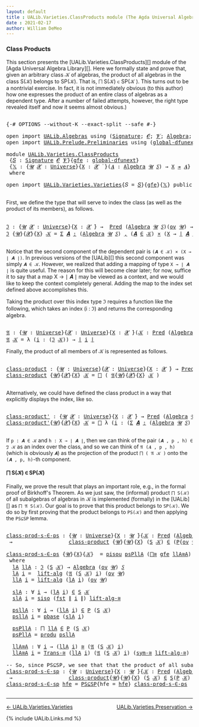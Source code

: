 ```yaml
---
layout: default
title : UALib.Varieties.ClassProducts module (The Agda Universal Algebra Library)
date : 2021-02-17
author: William DeMeo
---
```


### <a id="class-products">Class Products</a>

This section presents the [UALib.Varieties.ClassProducts][] module of the [Agda Universal Algebra Library][].
Here we formally state and prove that, given an arbitrary class 𝒦 of algebras, the product of all algebras in the class S(𝒦) belongs to SP(𝒦). That is, ⨅ S(𝒦) ∈ SP(𝒦 ). This turns out to be a nontrivial exercise. In fact, it is not immediately obvious (to this author) how one expresses the product of an entire class of algebras as a dependent type. After a number of failed attempts, however, the right type revealed itself and now it seems almost obvious.)

<pre class="Agda">

<a id="780" class="Symbol">{-#</a> <a id="784" class="Keyword">OPTIONS</a> <a id="792" class="Pragma">--without-K</a> <a id="804" class="Pragma">--exact-split</a> <a id="818" class="Pragma">--safe</a> <a id="825" class="Symbol">#-}</a>

<a id="830" class="Keyword">open</a> <a id="835" class="Keyword">import</a> <a id="842" href="UALib.Algebras.html" class="Module">UALib.Algebras</a> <a id="857" class="Keyword">using</a> <a id="863" class="Symbol">(</a><a id="864" href="UALib.Algebras.Signatures.html#1457" class="Function">Signature</a><a id="873" class="Symbol">;</a> <a id="875" href="universes.html#613" class="Generalizable">𝓞</a><a id="876" class="Symbol">;</a> <a id="878" href="universes.html#617" class="Generalizable">𝓥</a><a id="879" class="Symbol">;</a> <a id="881" href="UALib.Algebras.Algebras.html#813" class="Function">Algebra</a><a id="888" class="Symbol">;</a> <a id="890" href="UALib.Algebras.Algebras.html#3579" class="Function Operator">_↠_</a><a id="893" class="Symbol">)</a>
<a id="895" class="Keyword">open</a> <a id="900" class="Keyword">import</a> <a id="907" href="UALib.Prelude.Preliminaries.html" class="Module">UALib.Prelude.Preliminaries</a> <a id="935" class="Keyword">using</a> <a id="941" class="Symbol">(</a><a id="942" href="MGS-Subsingleton-Theorems.html#3468" class="Function">global-dfunext</a><a id="956" class="Symbol">;</a> <a id="958" href="universes.html#551" class="Postulate">Universe</a><a id="966" class="Symbol">;</a> <a id="968" href="universes.html#758" class="Function Operator">_̇</a><a id="970" class="Symbol">)</a>

<a id="973" class="Keyword">module</a> <a id="980" href="UALib.Varieties.ClassProducts.html" class="Module">UALib.Varieties.ClassProducts</a>
 <a id="1011" class="Symbol">{</a><a id="1012" href="UALib.Varieties.ClassProducts.html#1012" class="Bound">𝑆</a> <a id="1014" class="Symbol">:</a> <a id="1016" href="UALib.Algebras.Signatures.html#1457" class="Function">Signature</a> <a id="1026" href="universes.html#613" class="Generalizable">𝓞</a> <a id="1028" href="universes.html#617" class="Generalizable">𝓥</a><a id="1029" class="Symbol">}{</a><a id="1031" href="UALib.Varieties.ClassProducts.html#1031" class="Bound">gfe</a> <a id="1035" class="Symbol">:</a> <a id="1037" href="MGS-Subsingleton-Theorems.html#3468" class="Function">global-dfunext</a><a id="1051" class="Symbol">}</a>
 <a id="1054" class="Symbol">{</a><a id="1055" href="UALib.Varieties.ClassProducts.html#1055" class="Bound">𝕏</a> <a id="1057" class="Symbol">:</a> <a id="1059" class="Symbol">{</a><a id="1060" href="UALib.Varieties.ClassProducts.html#1060" class="Bound">𝓤</a> <a id="1062" href="UALib.Varieties.ClassProducts.html#1062" class="Bound">𝓧</a> <a id="1064" class="Symbol">:</a> <a id="1066" href="universes.html#551" class="Postulate">Universe</a><a id="1074" class="Symbol">}{</a><a id="1076" href="UALib.Varieties.ClassProducts.html#1076" class="Bound">X</a> <a id="1078" class="Symbol">:</a> <a id="1080" href="UALib.Varieties.ClassProducts.html#1062" class="Bound">𝓧</a> <a id="1082" href="universes.html#758" class="Function Operator">̇</a> <a id="1084" class="Symbol">}(</a><a id="1086" href="UALib.Varieties.ClassProducts.html#1086" class="Bound">𝑨</a> <a id="1088" class="Symbol">:</a> <a id="1090" href="UALib.Algebras.Algebras.html#813" class="Function">Algebra</a> <a id="1098" href="UALib.Varieties.ClassProducts.html#1060" class="Bound">𝓤</a> <a id="1100" href="UALib.Varieties.ClassProducts.html#1012" class="Bound">𝑆</a><a id="1101" class="Symbol">)</a> <a id="1103" class="Symbol">→</a> <a id="1105" href="UALib.Varieties.ClassProducts.html#1076" class="Bound">X</a> <a id="1107" href="UALib.Algebras.Algebras.html#3579" class="Function Operator">↠</a> <a id="1109" href="UALib.Varieties.ClassProducts.html#1086" class="Bound">𝑨</a><a id="1110" class="Symbol">}</a>
 <a id="1113" class="Keyword">where</a>

<a id="1120" class="Keyword">open</a> <a id="1125" class="Keyword">import</a> <a id="1132" href="UALib.Varieties.Varieties.html" class="Module">UALib.Varieties.Varieties</a><a id="1157" class="Symbol">{</a><a id="1158" class="Argument">𝑆</a> <a id="1160" class="Symbol">=</a> <a id="1162" href="UALib.Varieties.ClassProducts.html#1012" class="Bound">𝑆</a><a id="1163" class="Symbol">}{</a><a id="1165" href="UALib.Varieties.ClassProducts.html#1031" class="Bound">gfe</a><a id="1168" class="Symbol">}{</a><a id="1170" href="UALib.Varieties.ClassProducts.html#1055" class="Bound">𝕏</a><a id="1171" class="Symbol">}</a> <a id="1173" class="Keyword">public</a>

</pre>

First, we define the type that will serve to index the class (as well as the product of its members), as follows.

<pre class="Agda">

<a id="ℑ"></a><a id="1322" href="UALib.Varieties.ClassProducts.html#1322" class="Function">ℑ</a> <a id="1324" class="Symbol">:</a> <a id="1326" class="Symbol">{</a><a id="1327" href="UALib.Varieties.ClassProducts.html#1327" class="Bound">𝓤</a> <a id="1329" href="UALib.Varieties.ClassProducts.html#1329" class="Bound">𝓧</a> <a id="1331" class="Symbol">:</a> <a id="1333" href="universes.html#551" class="Postulate">Universe</a><a id="1341" class="Symbol">}{</a><a id="1343" href="UALib.Varieties.ClassProducts.html#1343" class="Bound">X</a> <a id="1345" class="Symbol">:</a> <a id="1347" href="UALib.Varieties.ClassProducts.html#1329" class="Bound">𝓧</a> <a id="1349" href="universes.html#758" class="Function Operator">̇</a><a id="1350" class="Symbol">}</a> <a id="1352" class="Symbol">→</a>  <a id="1355" href="UALib.Relations.Unary.html#1082" class="Function">Pred</a> <a id="1360" class="Symbol">(</a><a id="1361" href="UALib.Algebras.Algebras.html#813" class="Function">Algebra</a> <a id="1369" href="UALib.Varieties.ClassProducts.html#1327" class="Bound">𝓤</a> <a id="1371" href="UALib.Varieties.ClassProducts.html#1012" class="Bound">𝑆</a><a id="1372" class="Symbol">)(</a><a id="1374" href="UALib.Relations.Congruences.html#933" class="Function">ov</a> <a id="1377" href="UALib.Varieties.ClassProducts.html#1327" class="Bound">𝓤</a><a id="1378" class="Symbol">)</a> <a id="1380" class="Symbol">→</a> <a id="1382" class="Symbol">(</a><a id="1383" href="UALib.Varieties.ClassProducts.html#1329" class="Bound">𝓧</a> <a id="1385" href="Agda.Primitive.html#636" class="Function Operator">⊔</a> <a id="1387" href="UALib.Relations.Congruences.html#933" class="Function">ov</a> <a id="1390" href="UALib.Varieties.ClassProducts.html#1327" class="Bound">𝓤</a><a id="1391" class="Symbol">)</a> <a id="1393" href="universes.html#758" class="Function Operator">̇</a>
<a id="1395" href="UALib.Varieties.ClassProducts.html#1322" class="Function">ℑ</a> <a id="1397" class="Symbol">{</a><a id="1398" href="UALib.Varieties.ClassProducts.html#1398" class="Bound">𝓤</a><a id="1399" class="Symbol">}{</a><a id="1401" href="UALib.Varieties.ClassProducts.html#1401" class="Bound">𝓧</a><a id="1402" class="Symbol">}{</a><a id="1404" href="UALib.Varieties.ClassProducts.html#1404" class="Bound">X</a><a id="1405" class="Symbol">}</a> <a id="1407" href="UALib.Varieties.ClassProducts.html#1407" class="Bound">𝒦</a> <a id="1409" class="Symbol">=</a> <a id="1411" href="MGS-MLTT.html#3074" class="Function">Σ</a> <a id="1413" href="UALib.Varieties.ClassProducts.html#1413" class="Bound">𝑨</a> <a id="1415" href="MGS-MLTT.html#3074" class="Function">꞉</a> <a id="1417" class="Symbol">(</a><a id="1418" href="UALib.Algebras.Algebras.html#813" class="Function">Algebra</a> <a id="1426" href="UALib.Varieties.ClassProducts.html#1398" class="Bound">𝓤</a> <a id="1428" href="UALib.Varieties.ClassProducts.html#1012" class="Bound">𝑆</a><a id="1429" class="Symbol">)</a> <a id="1431" href="MGS-MLTT.html#3074" class="Function">,</a> <a id="1433" class="Symbol">(</a><a id="1434" href="UALib.Varieties.ClassProducts.html#1413" class="Bound">𝑨</a> <a id="1436" href="UALib.Relations.Unary.html#2719" class="Function Operator">∈</a> <a id="1438" href="UALib.Varieties.ClassProducts.html#1407" class="Bound">𝒦</a><a id="1439" class="Symbol">)</a> <a id="1441" href="MGS-MLTT.html#3515" class="Function Operator">×</a> <a id="1443" class="Symbol">(</a><a id="1444" href="UALib.Varieties.ClassProducts.html#1404" class="Bound">X</a> <a id="1446" class="Symbol">→</a> <a id="1448" href="UALib.Prelude.Preliminaries.html#10371" class="Function Operator">∣</a> <a id="1450" href="UALib.Varieties.ClassProducts.html#1413" class="Bound">𝑨</a> <a id="1452" href="UALib.Prelude.Preliminaries.html#10371" class="Function Operator">∣</a><a id="1453" class="Symbol">)</a>

</pre>

Notice that the second component of the dependent pair is `(𝑨 ∈ 𝒦) × (X → ∣ 𝑨 ∣)`.  In previous versions of the [UALib][] this second component was simply `𝑨 ∈ 𝒦`.  However, we realized that adding a mapping of type `X → ∣ 𝑨 ∣` is quite useful.  The reason for this will become clear later; for now, suffice it to say that a map X → ∣ 𝑨 ∣ may be viewed as a context, and we would like to keep the context completely general.  Adding the map to the index set defined above accomplishes this.

Taking the product over this index type ℑ requires a function like the following, which takes an index (i : ℑ) and returns the corresponding algebra.

<pre class="Agda">

<a id="𝔄"></a><a id="2125" href="UALib.Varieties.ClassProducts.html#2125" class="Function">𝔄</a> <a id="2127" class="Symbol">:</a> <a id="2129" class="Symbol">{</a><a id="2130" href="UALib.Varieties.ClassProducts.html#2130" class="Bound">𝓤</a> <a id="2132" class="Symbol">:</a> <a id="2134" href="universes.html#551" class="Postulate">Universe</a><a id="2142" class="Symbol">}{</a><a id="2144" href="UALib.Varieties.ClassProducts.html#2144" class="Bound">𝓧</a> <a id="2146" class="Symbol">:</a> <a id="2148" href="universes.html#551" class="Postulate">Universe</a><a id="2156" class="Symbol">}{</a><a id="2158" href="UALib.Varieties.ClassProducts.html#2158" class="Bound">X</a> <a id="2160" class="Symbol">:</a> <a id="2162" href="UALib.Varieties.ClassProducts.html#2144" class="Bound">𝓧</a> <a id="2164" href="universes.html#758" class="Function Operator">̇</a><a id="2165" class="Symbol">}(</a><a id="2167" href="UALib.Varieties.ClassProducts.html#2167" class="Bound">𝒦</a> <a id="2169" class="Symbol">:</a> <a id="2171" href="UALib.Relations.Unary.html#1082" class="Function">Pred</a> <a id="2176" class="Symbol">(</a><a id="2177" href="UALib.Algebras.Algebras.html#813" class="Function">Algebra</a> <a id="2185" href="UALib.Varieties.ClassProducts.html#2130" class="Bound">𝓤</a> <a id="2187" href="UALib.Varieties.ClassProducts.html#1012" class="Bound">𝑆</a><a id="2188" class="Symbol">)(</a><a id="2190" href="UALib.Relations.Congruences.html#933" class="Function">ov</a> <a id="2193" href="UALib.Varieties.ClassProducts.html#2130" class="Bound">𝓤</a><a id="2194" class="Symbol">))</a> <a id="2197" class="Symbol">→</a> <a id="2199" href="UALib.Varieties.ClassProducts.html#1322" class="Function">ℑ</a><a id="2200" class="Symbol">{</a><a id="2201" href="UALib.Varieties.ClassProducts.html#2130" class="Bound">𝓤</a><a id="2202" class="Symbol">}{</a><a id="2204" href="UALib.Varieties.ClassProducts.html#2144" class="Bound">𝓧</a><a id="2205" class="Symbol">}{</a><a id="2207" href="UALib.Varieties.ClassProducts.html#2158" class="Bound">X</a><a id="2208" class="Symbol">}</a> <a id="2210" href="UALib.Varieties.ClassProducts.html#2167" class="Bound">𝒦</a> <a id="2212" class="Symbol">→</a> <a id="2214" href="UALib.Algebras.Algebras.html#813" class="Function">Algebra</a> <a id="2222" href="UALib.Varieties.ClassProducts.html#2130" class="Bound">𝓤</a> <a id="2224" href="UALib.Varieties.ClassProducts.html#1012" class="Bound">𝑆</a>
<a id="2226" href="UALib.Varieties.ClassProducts.html#2125" class="Function">𝔄</a> <a id="2228" href="UALib.Varieties.ClassProducts.html#2228" class="Bound">𝒦</a> <a id="2230" class="Symbol">=</a> <a id="2232" class="Symbol">λ</a> <a id="2234" class="Symbol">(</a><a id="2235" href="UALib.Varieties.ClassProducts.html#2235" class="Bound">i</a> <a id="2237" class="Symbol">:</a> <a id="2239" class="Symbol">(</a><a id="2240" href="UALib.Varieties.ClassProducts.html#1322" class="Function">ℑ</a> <a id="2242" href="UALib.Varieties.ClassProducts.html#2228" class="Bound">𝒦</a><a id="2243" class="Symbol">))</a> <a id="2246" class="Symbol">→</a> <a id="2248" href="UALib.Prelude.Preliminaries.html#10371" class="Function Operator">∣</a> <a id="2250" href="UALib.Varieties.ClassProducts.html#2235" class="Bound">i</a> <a id="2252" href="UALib.Prelude.Preliminaries.html#10371" class="Function Operator">∣</a>
</pre>

Finally, the product of all members of 𝒦 is represented as follows.

<pre class="Agda">

<a id="class-product"></a><a id="2349" href="UALib.Varieties.ClassProducts.html#2349" class="Function">class-product</a> <a id="2363" class="Symbol">:</a> <a id="2365" class="Symbol">{</a><a id="2366" href="UALib.Varieties.ClassProducts.html#2366" class="Bound">𝓤</a> <a id="2368" class="Symbol">:</a> <a id="2370" href="universes.html#551" class="Postulate">Universe</a><a id="2378" class="Symbol">}{</a><a id="2380" href="UALib.Varieties.ClassProducts.html#2380" class="Bound">𝓧</a> <a id="2382" class="Symbol">:</a> <a id="2384" href="universes.html#551" class="Postulate">Universe</a><a id="2392" class="Symbol">}{</a><a id="2394" href="UALib.Varieties.ClassProducts.html#2394" class="Bound">X</a> <a id="2396" class="Symbol">:</a> <a id="2398" href="UALib.Varieties.ClassProducts.html#2380" class="Bound">𝓧</a> <a id="2400" href="universes.html#758" class="Function Operator">̇</a><a id="2401" class="Symbol">}</a> <a id="2403" class="Symbol">→</a> <a id="2405" href="UALib.Relations.Unary.html#1082" class="Function">Pred</a> <a id="2410" class="Symbol">(</a><a id="2411" href="UALib.Algebras.Algebras.html#813" class="Function">Algebra</a> <a id="2419" href="UALib.Varieties.ClassProducts.html#2366" class="Bound">𝓤</a> <a id="2421" href="UALib.Varieties.ClassProducts.html#1012" class="Bound">𝑆</a><a id="2422" class="Symbol">)(</a><a id="2424" href="UALib.Relations.Congruences.html#933" class="Function">ov</a> <a id="2427" href="UALib.Varieties.ClassProducts.html#2366" class="Bound">𝓤</a><a id="2428" class="Symbol">)</a> <a id="2430" class="Symbol">→</a> <a id="2432" href="UALib.Algebras.Algebras.html#813" class="Function">Algebra</a> <a id="2440" class="Symbol">(</a><a id="2441" href="UALib.Varieties.ClassProducts.html#2380" class="Bound">𝓧</a> <a id="2443" href="Agda.Primitive.html#636" class="Function Operator">⊔</a> <a id="2445" href="UALib.Relations.Congruences.html#933" class="Function">ov</a> <a id="2448" href="UALib.Varieties.ClassProducts.html#2366" class="Bound">𝓤</a><a id="2449" class="Symbol">)</a> <a id="2451" href="UALib.Varieties.ClassProducts.html#1012" class="Bound">𝑆</a>
<a id="2453" href="UALib.Varieties.ClassProducts.html#2349" class="Function">class-product</a> <a id="2467" class="Symbol">{</a><a id="2468" href="UALib.Varieties.ClassProducts.html#2468" class="Bound">𝓤</a><a id="2469" class="Symbol">}{</a><a id="2471" href="UALib.Varieties.ClassProducts.html#2471" class="Bound">𝓧</a><a id="2472" class="Symbol">}{</a><a id="2474" href="UALib.Varieties.ClassProducts.html#2474" class="Bound">X</a><a id="2475" class="Symbol">}</a> <a id="2477" href="UALib.Varieties.ClassProducts.html#2477" class="Bound">𝒦</a> <a id="2479" class="Symbol">=</a> <a id="2481" href="UALib.Algebras.Products.html#676" class="Function">⨅</a> <a id="2483" class="Symbol">(</a> <a id="2485" href="UALib.Varieties.ClassProducts.html#2125" class="Function">𝔄</a><a id="2486" class="Symbol">{</a><a id="2487" href="UALib.Varieties.ClassProducts.html#2468" class="Bound">𝓤</a><a id="2488" class="Symbol">}{</a><a id="2490" href="UALib.Varieties.ClassProducts.html#2471" class="Bound">𝓧</a><a id="2491" class="Symbol">}{</a><a id="2493" href="UALib.Varieties.ClassProducts.html#2474" class="Bound">X</a><a id="2494" class="Symbol">}</a> <a id="2496" href="UALib.Varieties.ClassProducts.html#2477" class="Bound">𝒦</a> <a id="2498" class="Symbol">)</a>

</pre>

Alternatively, we could have defined the class product in a way that explicitly displays the index, like so.

<pre class="Agda">

<a id="class-product&#39;"></a><a id="2637" href="UALib.Varieties.ClassProducts.html#2637" class="Function">class-product&#39;</a> <a id="2652" class="Symbol">:</a> <a id="2654" class="Symbol">{</a><a id="2655" href="UALib.Varieties.ClassProducts.html#2655" class="Bound">𝓤</a> <a id="2657" href="UALib.Varieties.ClassProducts.html#2657" class="Bound">𝓧</a> <a id="2659" class="Symbol">:</a> <a id="2661" href="universes.html#551" class="Postulate">Universe</a><a id="2669" class="Symbol">}{</a><a id="2671" href="UALib.Varieties.ClassProducts.html#2671" class="Bound">X</a> <a id="2673" class="Symbol">:</a> <a id="2675" href="UALib.Varieties.ClassProducts.html#2657" class="Bound">𝓧</a> <a id="2677" href="universes.html#758" class="Function Operator">̇</a><a id="2678" class="Symbol">}</a> <a id="2680" class="Symbol">→</a> <a id="2682" href="UALib.Relations.Unary.html#1082" class="Function">Pred</a> <a id="2687" class="Symbol">(</a><a id="2688" href="UALib.Algebras.Algebras.html#813" class="Function">Algebra</a> <a id="2696" href="UALib.Varieties.ClassProducts.html#2655" class="Bound">𝓤</a> <a id="2698" href="UALib.Varieties.ClassProducts.html#1012" class="Bound">𝑆</a><a id="2699" class="Symbol">)(</a><a id="2701" href="UALib.Relations.Congruences.html#933" class="Function">ov</a> <a id="2704" href="UALib.Varieties.ClassProducts.html#2655" class="Bound">𝓤</a><a id="2705" class="Symbol">)</a> <a id="2707" class="Symbol">→</a> <a id="2709" href="UALib.Algebras.Algebras.html#813" class="Function">Algebra</a> <a id="2717" class="Symbol">(</a><a id="2718" href="UALib.Varieties.ClassProducts.html#2657" class="Bound">𝓧</a> <a id="2720" href="Agda.Primitive.html#636" class="Function Operator">⊔</a> <a id="2722" href="UALib.Relations.Congruences.html#933" class="Function">ov</a> <a id="2725" href="UALib.Varieties.ClassProducts.html#2655" class="Bound">𝓤</a><a id="2726" class="Symbol">)</a> <a id="2728" href="UALib.Varieties.ClassProducts.html#1012" class="Bound">𝑆</a>
<a id="2730" href="UALib.Varieties.ClassProducts.html#2637" class="Function">class-product&#39;</a><a id="2744" class="Symbol">{</a><a id="2745" href="UALib.Varieties.ClassProducts.html#2745" class="Bound">𝓤</a><a id="2746" class="Symbol">}{</a><a id="2748" href="UALib.Varieties.ClassProducts.html#2748" class="Bound">𝓧</a><a id="2749" class="Symbol">}{</a><a id="2751" href="UALib.Varieties.ClassProducts.html#2751" class="Bound">X</a><a id="2752" class="Symbol">}</a> <a id="2754" href="UALib.Varieties.ClassProducts.html#2754" class="Bound">𝒦</a> <a id="2756" class="Symbol">=</a> <a id="2758" href="UALib.Algebras.Products.html#676" class="Function">⨅</a> <a id="2760" class="Symbol">λ</a> <a id="2762" class="Symbol">(</a><a id="2763" href="UALib.Varieties.ClassProducts.html#2763" class="Bound">i</a> <a id="2765" class="Symbol">:</a> <a id="2767" class="Symbol">(</a><a id="2768" href="MGS-MLTT.html#3074" class="Function">Σ</a> <a id="2770" href="UALib.Varieties.ClassProducts.html#2770" class="Bound">𝑨</a> <a id="2772" href="MGS-MLTT.html#3074" class="Function">꞉</a> <a id="2774" class="Symbol">(</a><a id="2775" href="UALib.Algebras.Algebras.html#813" class="Function">Algebra</a> <a id="2783" href="UALib.Varieties.ClassProducts.html#2745" class="Bound">𝓤</a> <a id="2785" href="UALib.Varieties.ClassProducts.html#1012" class="Bound">𝑆</a><a id="2786" class="Symbol">)</a> <a id="2788" href="MGS-MLTT.html#3074" class="Function">,</a> <a id="2790" class="Symbol">(</a><a id="2791" href="UALib.Varieties.ClassProducts.html#2770" class="Bound">𝑨</a> <a id="2793" href="UALib.Relations.Unary.html#2719" class="Function Operator">∈</a> <a id="2795" href="UALib.Varieties.ClassProducts.html#2754" class="Bound">𝒦</a><a id="2796" class="Symbol">)</a> <a id="2798" href="MGS-MLTT.html#3515" class="Function Operator">×</a> <a id="2800" class="Symbol">(</a><a id="2801" href="UALib.Varieties.ClassProducts.html#2751" class="Bound">X</a> <a id="2803" class="Symbol">→</a> <a id="2805" href="UALib.Prelude.Preliminaries.html#10371" class="Function Operator">∣</a> <a id="2807" href="UALib.Varieties.ClassProducts.html#2770" class="Bound">𝑨</a> <a id="2809" href="UALib.Prelude.Preliminaries.html#10371" class="Function Operator">∣</a><a id="2810" class="Symbol">)))</a> <a id="2814" class="Symbol">→</a> <a id="2816" href="UALib.Prelude.Preliminaries.html#10371" class="Function Operator">∣</a> <a id="2818" href="UALib.Varieties.ClassProducts.html#2763" class="Bound">i</a> <a id="2820" href="UALib.Prelude.Preliminaries.html#10371" class="Function Operator">∣</a>

</pre>

If `p : 𝑨 ∈ 𝒦` and `h : X → ∣ 𝑨 ∣`, then we can think of the pair `(𝑨 , p , h) ∈ ℑ 𝒦` as an index over the class, and so we can think of `𝔄 (𝑨 , p , h)` (which is obviously `𝑨`) as the projection of the product `⨅ ( 𝔄 𝒦 )` onto the `(𝑨 , p, h)`-th component.


#### <a id="S-in-SP">⨅ S(𝒦) ∈ SP(𝒦)</a>

Finally, we prove the result that plays an important role, e.g., in the formal proof of Birkhoff's Theorem. As we just saw, the (informal) product `⨅ S(𝒦)` of all subalgebras of algebras in 𝒦 is implemented (formally) in the [UALib][] as `⨅ 𝔄 S(𝒦)`. Our goal is to prove that this product belongs to `SP(𝒦)`. We do so by first proving that the product belongs to `PS(𝒦)` and then applying the `PS⊆SP` lemma.

<pre class="Agda">

<a id="class-prod-s-∈-ps"></a><a id="3560" href="UALib.Varieties.ClassProducts.html#3560" class="Function">class-prod-s-∈-ps</a> <a id="3578" class="Symbol">:</a> <a id="3580" class="Symbol">{</a><a id="3581" href="UALib.Varieties.ClassProducts.html#3581" class="Bound">𝓤</a> <a id="3583" class="Symbol">:</a> <a id="3585" href="universes.html#551" class="Postulate">Universe</a><a id="3593" class="Symbol">}{</a><a id="3595" href="UALib.Varieties.ClassProducts.html#3595" class="Bound">X</a> <a id="3597" class="Symbol">:</a> <a id="3599" href="UALib.Varieties.ClassProducts.html#3581" class="Bound">𝓤</a> <a id="3601" href="universes.html#758" class="Function Operator">̇</a><a id="3602" class="Symbol">}{</a><a id="3604" href="UALib.Varieties.ClassProducts.html#3604" class="Bound">𝒦</a> <a id="3606" class="Symbol">:</a> <a id="3608" href="UALib.Relations.Unary.html#1082" class="Function">Pred</a> <a id="3613" class="Symbol">(</a><a id="3614" href="UALib.Algebras.Algebras.html#813" class="Function">Algebra</a> <a id="3622" href="UALib.Varieties.ClassProducts.html#3581" class="Bound">𝓤</a> <a id="3624" href="UALib.Varieties.ClassProducts.html#1012" class="Bound">𝑆</a><a id="3625" class="Symbol">)(</a><a id="3627" href="UALib.Relations.Congruences.html#933" class="Function">ov</a> <a id="3630" href="UALib.Varieties.ClassProducts.html#3581" class="Bound">𝓤</a><a id="3631" class="Symbol">)}</a>
 <a id="3635" class="Symbol">→</a>                  <a id="3654" href="UALib.Varieties.ClassProducts.html#2349" class="Function">class-product</a> <a id="3668" class="Symbol">{</a><a id="3669" href="UALib.Varieties.ClassProducts.html#3581" class="Bound">𝓤</a><a id="3670" class="Symbol">}{</a><a id="3672" href="UALib.Varieties.ClassProducts.html#3581" class="Bound">𝓤</a><a id="3673" class="Symbol">}{</a><a id="3675" href="UALib.Varieties.ClassProducts.html#3595" class="Bound">X</a><a id="3676" class="Symbol">}</a> <a id="3678" class="Symbol">(</a><a id="3679" href="UALib.Varieties.Varieties.html#3089" class="Datatype">S</a> <a id="3681" href="UALib.Varieties.ClassProducts.html#3604" class="Bound">𝒦</a><a id="3682" class="Symbol">)</a> <a id="3684" href="UALib.Relations.Unary.html#2719" class="Function Operator">∈</a> <a id="3686" class="Symbol">(</a><a id="3687" href="UALib.Varieties.Varieties.html#3830" class="Datatype">P</a><a id="3688" class="Symbol">{</a><a id="3689" href="UALib.Relations.Congruences.html#933" class="Function">ov</a> <a id="3692" href="UALib.Varieties.ClassProducts.html#3581" class="Bound">𝓤</a><a id="3693" class="Symbol">}{</a><a id="3695" href="UALib.Relations.Congruences.html#933" class="Function">ov</a> <a id="3698" href="UALib.Varieties.ClassProducts.html#3581" class="Bound">𝓤</a><a id="3699" class="Symbol">}</a> <a id="3701" class="Symbol">(</a><a id="3702" href="UALib.Varieties.Varieties.html#3089" class="Datatype">S</a> <a id="3704" href="UALib.Varieties.ClassProducts.html#3604" class="Bound">𝒦</a><a id="3705" class="Symbol">))</a>

<a id="3709" href="UALib.Varieties.ClassProducts.html#3560" class="Function">class-prod-s-∈-ps</a> <a id="3727" class="Symbol">{</a><a id="3728" href="UALib.Varieties.ClassProducts.html#3728" class="Bound">𝓤</a><a id="3729" class="Symbol">}{</a><a id="3731" href="UALib.Varieties.ClassProducts.html#3731" class="Bound">X</a><a id="3732" class="Symbol">}{</a><a id="3734" href="UALib.Varieties.ClassProducts.html#3734" class="Bound">𝒦</a><a id="3735" class="Symbol">}</a>  <a id="3738" class="Symbol">=</a> <a id="3740" href="UALib.Varieties.Varieties.html#4293" class="InductiveConstructor">pisou</a> <a id="3746" href="UALib.Varieties.ClassProducts.html#4014" class="Function">psPllA</a> <a id="3753" class="Symbol">(</a><a id="3754" href="UALib.Homomorphisms.Isomorphisms.html#6367" class="Function">⨅≅</a> <a id="3757" href="UALib.Varieties.ClassProducts.html#1031" class="Bound">gfe</a> <a id="3761" href="UALib.Varieties.ClassProducts.html#4065" class="Function">llA≅A</a><a id="3766" class="Symbol">)</a>
 <a id="3769" class="Keyword">where</a>
  <a id="3777" href="UALib.Varieties.ClassProducts.html#3777" class="Function">lA</a> <a id="3780" href="UALib.Varieties.ClassProducts.html#3780" class="Function">llA</a> <a id="3784" class="Symbol">:</a> <a id="3786" href="UALib.Varieties.ClassProducts.html#1322" class="Function">ℑ</a> <a id="3788" class="Symbol">(</a><a id="3789" href="UALib.Varieties.Varieties.html#3089" class="Datatype">S</a> <a id="3791" href="UALib.Varieties.ClassProducts.html#3734" class="Bound">𝒦</a><a id="3792" class="Symbol">)</a> <a id="3794" class="Symbol">→</a> <a id="3796" href="UALib.Algebras.Algebras.html#813" class="Function">Algebra</a> <a id="3804" class="Symbol">(</a><a id="3805" href="UALib.Relations.Congruences.html#933" class="Function">ov</a> <a id="3808" href="UALib.Varieties.ClassProducts.html#3728" class="Bound">𝓤</a><a id="3809" class="Symbol">)</a> <a id="3811" href="UALib.Varieties.ClassProducts.html#1012" class="Bound">𝑆</a>
  <a id="3815" href="UALib.Varieties.ClassProducts.html#3777" class="Function">lA</a> <a id="3818" href="UALib.Varieties.ClassProducts.html#3818" class="Bound">i</a> <a id="3820" class="Symbol">=</a>  <a id="3823" href="UALib.Algebras.Lifts.html#3971" class="Function">lift-alg</a> <a id="3832" class="Symbol">(</a><a id="3833" href="UALib.Varieties.ClassProducts.html#2125" class="Function">𝔄</a> <a id="3835" class="Symbol">(</a><a id="3836" href="UALib.Varieties.Varieties.html#3089" class="Datatype">S</a> <a id="3838" href="UALib.Varieties.ClassProducts.html#3734" class="Bound">𝒦</a><a id="3839" class="Symbol">)</a> <a id="3841" href="UALib.Varieties.ClassProducts.html#3818" class="Bound">i</a><a id="3842" class="Symbol">)</a> <a id="3844" class="Symbol">(</a><a id="3845" href="UALib.Relations.Congruences.html#933" class="Function">ov</a> <a id="3848" href="UALib.Varieties.ClassProducts.html#3728" class="Bound">𝓤</a><a id="3849" class="Symbol">)</a>
  <a id="3853" href="UALib.Varieties.ClassProducts.html#3780" class="Function">llA</a> <a id="3857" href="UALib.Varieties.ClassProducts.html#3857" class="Bound">i</a> <a id="3859" class="Symbol">=</a> <a id="3861" href="UALib.Algebras.Lifts.html#3971" class="Function">lift-alg</a> <a id="3870" class="Symbol">(</a><a id="3871" href="UALib.Varieties.ClassProducts.html#3777" class="Function">lA</a> <a id="3874" href="UALib.Varieties.ClassProducts.html#3857" class="Bound">i</a><a id="3875" class="Symbol">)</a> <a id="3877" class="Symbol">(</a><a id="3878" href="UALib.Relations.Congruences.html#933" class="Function">ov</a> <a id="3881" href="UALib.Varieties.ClassProducts.html#3728" class="Bound">𝓤</a><a id="3882" class="Symbol">)</a>

  <a id="3887" href="UALib.Varieties.ClassProducts.html#3887" class="Function">slA</a> <a id="3891" class="Symbol">:</a> <a id="3893" class="Symbol">∀</a> <a id="3895" href="UALib.Varieties.ClassProducts.html#3895" class="Bound">i</a> <a id="3897" class="Symbol">→</a> <a id="3899" class="Symbol">(</a><a id="3900" href="UALib.Varieties.ClassProducts.html#3777" class="Function">lA</a> <a id="3903" href="UALib.Varieties.ClassProducts.html#3895" class="Bound">i</a><a id="3904" class="Symbol">)</a> <a id="3906" href="UALib.Relations.Unary.html#2719" class="Function Operator">∈</a> <a id="3908" href="UALib.Varieties.Varieties.html#3089" class="Datatype">S</a> <a id="3910" href="UALib.Varieties.ClassProducts.html#3734" class="Bound">𝒦</a>
  <a id="3914" href="UALib.Varieties.ClassProducts.html#3887" class="Function">slA</a> <a id="3918" href="UALib.Varieties.ClassProducts.html#3918" class="Bound">i</a> <a id="3920" class="Symbol">=</a> <a id="3922" href="UALib.Varieties.Varieties.html#3452" class="InductiveConstructor">siso</a> <a id="3927" class="Symbol">(</a><a id="3928" href="UALib.Prelude.Preliminaries.html#10375" class="Function">fst</a> <a id="3932" href="UALib.Prelude.Preliminaries.html#10452" class="Function Operator">∥</a> <a id="3934" href="UALib.Varieties.ClassProducts.html#3918" class="Bound">i</a> <a id="3936" href="UALib.Prelude.Preliminaries.html#10452" class="Function Operator">∥</a><a id="3937" class="Symbol">)</a> <a id="3939" href="UALib.Homomorphisms.Isomorphisms.html#4457" class="Function">lift-alg-≅</a>

  <a id="3953" href="UALib.Varieties.ClassProducts.html#3953" class="Function">psllA</a> <a id="3959" class="Symbol">:</a> <a id="3961" class="Symbol">∀</a> <a id="3963" href="UALib.Varieties.ClassProducts.html#3963" class="Bound">i</a> <a id="3965" class="Symbol">→</a> <a id="3967" class="Symbol">(</a><a id="3968" href="UALib.Varieties.ClassProducts.html#3780" class="Function">llA</a> <a id="3972" href="UALib.Varieties.ClassProducts.html#3963" class="Bound">i</a><a id="3973" class="Symbol">)</a> <a id="3975" href="UALib.Relations.Unary.html#2719" class="Function Operator">∈</a> <a id="3977" href="UALib.Varieties.Varieties.html#3830" class="Datatype">P</a> <a id="3979" class="Symbol">(</a><a id="3980" href="UALib.Varieties.Varieties.html#3089" class="Datatype">S</a> <a id="3982" href="UALib.Varieties.ClassProducts.html#3734" class="Bound">𝒦</a><a id="3983" class="Symbol">)</a>
  <a id="3987" href="UALib.Varieties.ClassProducts.html#3953" class="Function">psllA</a> <a id="3993" href="UALib.Varieties.ClassProducts.html#3993" class="Bound">i</a> <a id="3995" class="Symbol">=</a> <a id="3997" href="UALib.Varieties.Varieties.html#3925" class="InductiveConstructor">pbase</a> <a id="4003" class="Symbol">(</a><a id="4004" href="UALib.Varieties.ClassProducts.html#3887" class="Function">slA</a> <a id="4008" href="UALib.Varieties.ClassProducts.html#3993" class="Bound">i</a><a id="4009" class="Symbol">)</a>

  <a id="4014" href="UALib.Varieties.ClassProducts.html#4014" class="Function">psPllA</a> <a id="4021" class="Symbol">:</a> <a id="4023" href="UALib.Algebras.Products.html#676" class="Function">⨅</a> <a id="4025" href="UALib.Varieties.ClassProducts.html#3780" class="Function">llA</a> <a id="4029" href="UALib.Relations.Unary.html#2719" class="Function Operator">∈</a> <a id="4031" href="UALib.Varieties.Varieties.html#3830" class="Datatype">P</a> <a id="4033" class="Symbol">(</a><a id="4034" href="UALib.Varieties.Varieties.html#3089" class="Datatype">S</a> <a id="4036" href="UALib.Varieties.ClassProducts.html#3734" class="Bound">𝒦</a><a id="4037" class="Symbol">)</a>
  <a id="4041" href="UALib.Varieties.ClassProducts.html#4014" class="Function">psPllA</a> <a id="4048" class="Symbol">=</a> <a id="4050" href="UALib.Varieties.Varieties.html#4127" class="InductiveConstructor">produ</a> <a id="4056" href="UALib.Varieties.ClassProducts.html#3953" class="Function">psllA</a>

  <a id="4065" href="UALib.Varieties.ClassProducts.html#4065" class="Function">llA≅A</a> <a id="4071" class="Symbol">:</a> <a id="4073" class="Symbol">∀</a> <a id="4075" href="UALib.Varieties.ClassProducts.html#4075" class="Bound">i</a> <a id="4077" class="Symbol">→</a> <a id="4079" class="Symbol">(</a><a id="4080" href="UALib.Varieties.ClassProducts.html#3780" class="Function">llA</a> <a id="4084" href="UALib.Varieties.ClassProducts.html#4075" class="Bound">i</a><a id="4085" class="Symbol">)</a> <a id="4087" href="UALib.Homomorphisms.Isomorphisms.html#861" class="Function Operator">≅</a> <a id="4089" class="Symbol">(</a><a id="4090" href="UALib.Varieties.ClassProducts.html#2125" class="Function">𝔄</a> <a id="4092" class="Symbol">(</a><a id="4093" href="UALib.Varieties.Varieties.html#3089" class="Datatype">S</a> <a id="4095" href="UALib.Varieties.ClassProducts.html#3734" class="Bound">𝒦</a><a id="4096" class="Symbol">)</a> <a id="4098" href="UALib.Varieties.ClassProducts.html#4075" class="Bound">i</a><a id="4099" class="Symbol">)</a>
  <a id="4103" href="UALib.Varieties.ClassProducts.html#4065" class="Function">llA≅A</a> <a id="4109" href="UALib.Varieties.ClassProducts.html#4109" class="Bound">i</a> <a id="4111" class="Symbol">=</a> <a id="4113" href="UALib.Homomorphisms.Isomorphisms.html#3896" class="Function">Trans-≅</a> <a id="4121" class="Symbol">(</a><a id="4122" href="UALib.Varieties.ClassProducts.html#3780" class="Function">llA</a> <a id="4126" href="UALib.Varieties.ClassProducts.html#4109" class="Bound">i</a><a id="4127" class="Symbol">)</a> <a id="4129" class="Symbol">(</a><a id="4130" href="UALib.Varieties.ClassProducts.html#2125" class="Function">𝔄</a> <a id="4132" class="Symbol">(</a><a id="4133" href="UALib.Varieties.Varieties.html#3089" class="Datatype">S</a> <a id="4135" href="UALib.Varieties.ClassProducts.html#3734" class="Bound">𝒦</a><a id="4136" class="Symbol">)</a> <a id="4138" href="UALib.Varieties.ClassProducts.html#4109" class="Bound">i</a><a id="4139" class="Symbol">)</a> <a id="4141" class="Symbol">(</a><a id="4142" href="UALib.Homomorphisms.Isomorphisms.html#2465" class="Function">sym-≅</a> <a id="4148" href="UALib.Homomorphisms.Isomorphisms.html#4457" class="Function">lift-alg-≅</a><a id="4158" class="Symbol">)</a> <a id="4160" class="Symbol">(</a><a id="4161" href="UALib.Homomorphisms.Isomorphisms.html#2465" class="Function">sym-≅</a> <a id="4167" href="UALib.Homomorphisms.Isomorphisms.html#4457" class="Function">lift-alg-≅</a><a id="4177" class="Symbol">)</a>

<a id="4180" class="Comment">-- So, since PS⊆SP, we see that that the product of all subalgebras of a class 𝒦 belongs to SP(𝒦).</a>
<a id="class-prod-s-∈-sp"></a><a id="4279" href="UALib.Varieties.ClassProducts.html#4279" class="Function">class-prod-s-∈-sp</a> <a id="4297" class="Symbol">:</a> <a id="4299" class="Symbol">{</a><a id="4300" href="UALib.Varieties.ClassProducts.html#4300" class="Bound">𝓤</a> <a id="4302" class="Symbol">:</a> <a id="4304" href="universes.html#551" class="Postulate">Universe</a><a id="4312" class="Symbol">}{</a><a id="4314" href="UALib.Varieties.ClassProducts.html#4314" class="Bound">X</a> <a id="4316" class="Symbol">:</a> <a id="4318" href="UALib.Varieties.ClassProducts.html#4300" class="Bound">𝓤</a> <a id="4320" href="universes.html#758" class="Function Operator">̇</a><a id="4321" class="Symbol">}{</a><a id="4323" href="UALib.Varieties.ClassProducts.html#4323" class="Bound">𝒦</a> <a id="4325" class="Symbol">:</a> <a id="4327" href="UALib.Relations.Unary.html#1082" class="Function">Pred</a> <a id="4332" class="Symbol">(</a><a id="4333" href="UALib.Algebras.Algebras.html#813" class="Function">Algebra</a> <a id="4341" href="UALib.Varieties.ClassProducts.html#4300" class="Bound">𝓤</a> <a id="4343" href="UALib.Varieties.ClassProducts.html#1012" class="Bound">𝑆</a><a id="4344" class="Symbol">)(</a><a id="4346" href="UALib.Relations.Congruences.html#933" class="Function">ov</a> <a id="4349" href="UALib.Varieties.ClassProducts.html#4300" class="Bound">𝓤</a><a id="4350" class="Symbol">)}</a> <a id="4353" class="Symbol">→</a> <a id="4355" href="MGS-FunExt-from-Univalence.html#2235" class="Function">hfunext</a> <a id="4363" class="Symbol">(</a><a id="4364" href="UALib.Relations.Congruences.html#933" class="Function">ov</a> <a id="4367" href="UALib.Varieties.ClassProducts.html#4300" class="Bound">𝓤</a><a id="4368" class="Symbol">)</a> <a id="4370" class="Symbol">(</a><a id="4371" href="UALib.Relations.Congruences.html#933" class="Function">ov</a> <a id="4374" href="UALib.Varieties.ClassProducts.html#4300" class="Bound">𝓤</a><a id="4375" class="Symbol">)</a>
 <a id="4378" class="Symbol">→</a>                  <a id="4397" href="UALib.Varieties.ClassProducts.html#2349" class="Function">class-product</a><a id="4410" class="Symbol">{</a><a id="4411" href="UALib.Varieties.ClassProducts.html#4300" class="Bound">𝓤</a><a id="4412" class="Symbol">}{</a><a id="4414" href="UALib.Varieties.ClassProducts.html#4300" class="Bound">𝓤</a><a id="4415" class="Symbol">}{</a><a id="4417" href="UALib.Varieties.ClassProducts.html#4314" class="Bound">X</a><a id="4418" class="Symbol">}</a> <a id="4420" class="Symbol">(</a><a id="4421" href="UALib.Varieties.Varieties.html#3089" class="Datatype">S</a> <a id="4423" href="UALib.Varieties.ClassProducts.html#4323" class="Bound">𝒦</a><a id="4424" class="Symbol">)</a> <a id="4426" href="UALib.Relations.Unary.html#2719" class="Function Operator">∈</a> <a id="4428" href="UALib.Varieties.Varieties.html#3089" class="Datatype">S</a><a id="4429" class="Symbol">(</a><a id="4430" href="UALib.Varieties.Varieties.html#3830" class="Datatype">P</a> <a id="4432" href="UALib.Varieties.ClassProducts.html#4323" class="Bound">𝒦</a><a id="4433" class="Symbol">)</a>
<a id="4435" href="UALib.Varieties.ClassProducts.html#4279" class="Function">class-prod-s-∈-sp</a> <a id="4453" href="UALib.Varieties.ClassProducts.html#4453" class="Bound">hfe</a> <a id="4457" class="Symbol">=</a> <a id="4459" href="UALib.Varieties.Varieties.html#14275" class="Function">PS⊆SP</a><a id="4464" class="Symbol">{</a><a id="4465" class="Argument">hfe</a> <a id="4469" class="Symbol">=</a> <a id="4471" href="UALib.Varieties.ClassProducts.html#4453" class="Bound">hfe</a><a id="4474" class="Symbol">}</a> <a id="4476" href="UALib.Varieties.ClassProducts.html#3560" class="Function">class-prod-s-∈-ps</a>

</pre>

----------------------------

[← UALib.Varieties.Varieties](UALib.Varieties.Varieties.html)
<span style="float:right;">[UALib.Varieties.Preservation →](UALib.Varieties.Preservation.html)</span>

{% include UALib.Links.md %}


